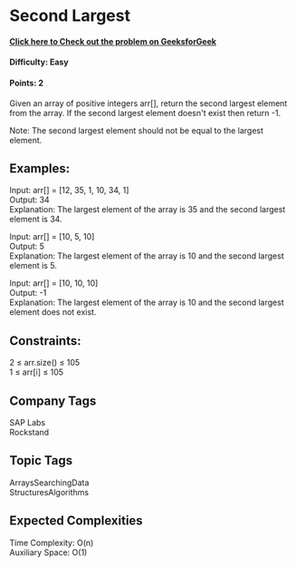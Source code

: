 # Second Largest
#### [Click here to Check out the problem on GeeksforGeek](https://www.geeksforgeeks.org/batch/gfg-160-problems/track/arrays-gfg-160/problem/second-largest3735)
#### Difficulty: Easy 
#### Points: 2
Given an array of positive integers arr[], return the second largest element from the array. If the second largest element doesn't exist then return -1.

Note: The second largest element should not be equal to the largest element.

## Examples:

Input: arr[] = [12, 35, 1, 10, 34, 1]  
Output: 34  
Explanation: The largest element of the array is 35 and the second largest element is 34.  

Input: arr[] = [10, 5, 10]  
Output: 5  
Explanation: The largest element of the array is 10 and the second largest element is 5.  

Input: arr[] = [10, 10, 10]  
Output: -1  
Explanation: The largest element of the array is 10 and the second largest element does not exist.  
## Constraints:
2 ≤ arr.size() ≤ 105  
1 ≤ arr[i] ≤ 105  

## Company Tags
SAP Labs  
Rockstand  
## Topic Tags
ArraysSearchingData  
StructuresAlgorithms
## Expected Complexities
Time Complexity: O(n)  
Auxiliary Space: O(1)
